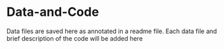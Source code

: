 # Data-and-Code
Data files are saved here as annotated in a readme file. 
Each data file and brief description of the code will be added here
